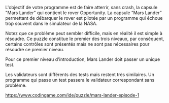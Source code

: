 L'objectif de votre programme est de faire atterrir, sans crash, la capsule "Mars Lander" qui contient le rover Opportunity. La capsule “Mars Lander” permettant de débarquer le rover est pilotée par un programme qui échoue trop souvent dans le simulateur de la NASA.

Notez que ce problème peut sembler difficile, mais en réalité il est simple à résoudre. Ce puzzle constitue le premier des trois niveaux, par conséquent, certains contrôles sont présentés mais ne sont pas nécessaires pour résoudre ce premier niveau.

Pour ce premier niveau d'introduction, Mars Lander doit passer un unique test.

Les validateurs sont différents des tests mais restent très similaires. Un programme qui passe un test passera le validateur correspondant sans problème.

https://www.codingame.com/ide/puzzle/mars-lander-episode-1
